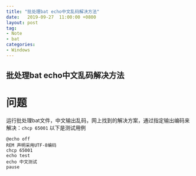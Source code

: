 ```yaml
---
title: "批处理bat echo中文乱码解决方法"
date:   2019-09-27  11:00:00 +0800
layout: post
tag:
- Note
- bat
categories:
- Windows
---
```


批处理bat echo中文乱码解决方法
------
# 问题
运行批处理bat文件，中文输出乱码，网上找到的解决方案，通过指定输出编码来解决：`chcp 65001`
以下是测试用例
```
@echo off
REM 声明采用UTF-8编码
chcp 65001
echo test
echo 中文测试
pause
```
